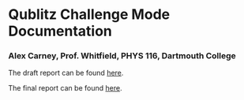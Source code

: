 # Qublitz Challenge Mode Documentation

### Alex Carney, Prof. Whitfield, PHYS 116, Dartmouth College

The draft report can be found [here](draft.md).

The final report can be found [here](report.md).
